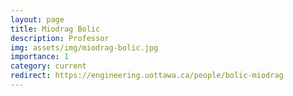 ```yaml
---
layout: page
title: Miodrag Bolic
description: Professor
img: assets/img/miodrag-bolic.jpg
importance: 1
category: current
redirect: https://engineering.uottawa.ca/people/bolic-miodrag
---
```

